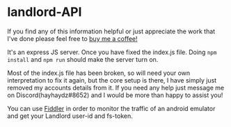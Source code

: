 # landlord-API
If you find any of this information helpful or just appreciate the work that I've done please feel free to [buy me a coffee!](https://www.buymeacoffee.com/hayhaydz)

 It's an express JS server.
 Once you have fixed the index.js file. Doing `npm install` and `npm run` should make the server turn on.
 
 Most of the index.js file has been broken, so will need your own interpretation to fix it again, but the core setup is there, I have simply just removed my accounts details from it.
 If you need any help just message me on Discord(hayhaydz#8652) and I would be more than happy to assist you!
 
 You can use [Fiddler](https://www.telerik.com/fiddler) in order to monitor the traffic of an android emulator and get your Landlord user-id and fs-token.
